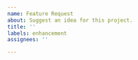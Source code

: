 ```yaml
---
name: Feature Request
about: Suggest an idea for this project.
title: ''
labels: enhancement
assignees: ''

---
```


